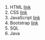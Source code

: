 1.  HTML       [link](https://revanth190.github.io/CTS_FULL_STACK/Module1_HTML/index.html)
2.  CSS        [link](https://revanth190.github.io/CTS_FULL_STACK/Modul1_CSS/index.html)
3.  JavaScript [link](https://revanth190.github.io/CTS_FULL_STACK/Module1_JS/index.html)
4.  Bootstrap  [link](https://revanth190.github.io/CTS_FULL_STACK/Module1_Bootstrap/Bootstrap_exercises_links.html)
5.  SQL
6.  Java

